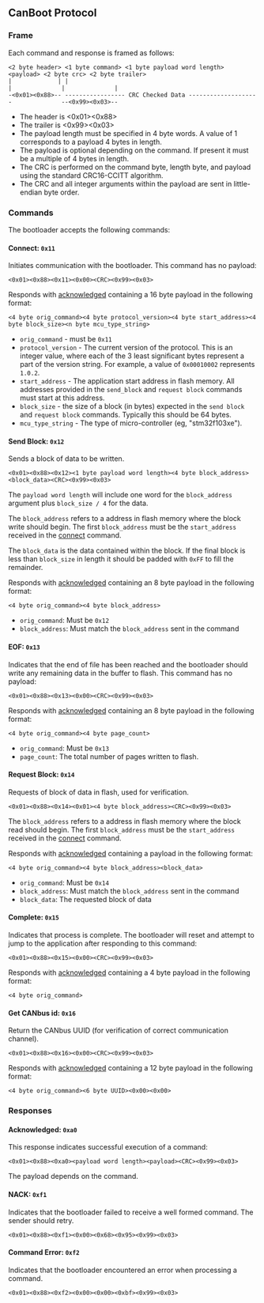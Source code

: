 
## CanBoot Protocol

### Frame

Each command and response is framed as follows:

```
<2 byte header> <1 byte command> <1 byte payload word length> <payload> <2 byte crc> <2 byte trailer>
|             | |                                                     |              |              |
-<0x01><0x88>-- ----------------- CRC Checked Data --------------------              --<0x99><0x03>--
```

- The header is <0x01><0x88>
- The trailer is <0x99><0x03>
- The payload length must be specified in 4 byte words.  A value of 1
  corresponds to a payload 4 bytes in length.
- The payload is optional depending on the command. If present it must be a
  multiple of 4 bytes in length.
- The CRC is performed on the command byte, length byte, and payload using
  the standard CRC16-CCITT algorithm.
- The CRC and all integer arguments within the payload are sent in little-endian
  byte order.

### Commands

The bootloader accepts the following commands:

#### Connect: `0x11`

Initiates communication with the bootloader.  This command has no payload:

```
<0x01><0x88><0x11><0x00><CRC><0x99><0x03>
```

Responds with [acknowledged](#acknowledged-0xa0) containing a 16 byte payload
in the following format:

```
<4 byte orig_command><4 byte protocol_version><4 byte start_address><4 byte block_size><n byte mcu_type_string>
```

- `orig_command` - must be `0x11`
- `protocol_version` - The current version of the protocol.  This is an integer
   value, where each of the 3 least significant bytes represent a part of the
   version string.  For example, a value of `0x00010002` represents `1.0.2`.
- `start_address` - The application start address in flash memory.  All addresses
  provided in the `send_block` and `request block` commands must start at this
  address.
- `block_size` - the size of a block (in bytes) expected in the `send block` and
  `request block` commands.  Typically this should be 64 bytes.
- `mcu_type_string` - The type of micro-controller (eg, "stm32f103xe").


#### Send Block: `0x12`

Sends a block of data to be written.

```
<0x01><0x88><0x12><1 byte payload word length><4 byte block_address><block_data><CRC><0x99><0x03>
```
The `payload word length` will include one word for the `block_address` argument
plus `block_size / 4` for the data.

The `block_address` refers to a address in flash memory where the block write
should begin.  The first `block_address` must be the `start_address` received
in the [connect](#connect-0x11) command.

The `block_data` is the data contained within the block.  If the final block
is less than `block_size` in length it should be padded with `0xFF` to fill
the remainder.

Responds with [acknowledged](#acknowledged-0xa0) containing an 8 byte payload
in the following format:

```
<4 byte orig_command><4 byte block_address>
```

- `orig_command`: Must be `0x12`
- `block_address`: Must match the `block_address` sent in the command

#### EOF: `0x13`

Indicates that the end of file has been reached and the bootloader should
write any remaining data in the buffer to flash.  This command has no payload:

```
<0x01><0x88><0x13><0x00><CRC><0x99><0x03>
```

Responds with [acknowledged](#acknowledged-0xa0) containing an 8 byte payload
in the following format:

```
<4 byte orig_command><4 byte page_count>
```

- `orig_command`: Must be `0x13`
- `page_count`: The total number of pages written to flash.

#### Request Block: `0x14`

Requests of block of data in flash, used for verification.

```
<0x01><0x88><0x14><0x01><4 byte block_address><CRC><0x99><0x03>
```

The `block_address` refers to a address in flash memory where the block read
should begin.  The first `block_address` must be the `start_address` received
in the [connect](#connect-0x11) command.

Responds with [acknowledged](#acknowledged-0xa0) containing a payload
in the following format:

```
<4 byte orig_command><4 byte block_address><block_data>
```

- `orig_command`: Must be `0x14`
- `block_address`: Must match the `block_address` sent in the command
- `block_data`: The requested block of data


#### Complete: `0x15`

Indicates that process is complete.  The bootloader will reset and attempt
to jump to the application after responding to this command:

```
<0x01><0x88><0x15><0x00><CRC><0x99><0x03>
```

Responds with [acknowledged](#acknowledged-0xa0) containing a 4 byte payload
in the following format:

```
<4 byte orig_command>
```

#### Get CANbus id: `0x16`

Return the CANbus UUID (for verification of correct communication
channel).

```
<0x01><0x88><0x16><0x00><CRC><0x99><0x03>
```

Responds with [acknowledged](#acknowledged-0xa0) containing a 12 byte
payload in the following format:

```
<4 byte orig_command><6 byte UUID><0x00><0x00>
```

### Responses

#### Acknowledged: `0xa0`

This response indicates successful execution of a command:

```
<0x01><0x88><0xa0><payload word length><payload><CRC><0x99><0x03>
```

The payload depends on the command.

#### NACK: `0xf1`

Indicates that the bootloader failed to receive a well formed command.
The sender should retry.

```
<0x01><0x88><0xf1><0x00><0x68><0x95><0x99><0x03>
```

#### Command Error: `0xf2`

Indicates that the bootloader encountered an error when processing
a command.

```
<0x01><0x88><0xf2><0x00><0x00><0xbf><0x99><0x03>
```
